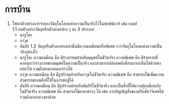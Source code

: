 # การบ้าน

1. ให้ยกตัวอย่างการจำลองวัตถุในโลกแห่งความเป็นจริงไว้ในซอฟต์แวร์ เช่น เกมส์   
1.1 ยกตัวอย่างวัตถุหรือตัวละครต่าง ๆ  มา 3 ประเภท
   - นารูโตะ
   - อาวุธ
   - คัมภีร์
1.2 วัตถุหรือตัวละครเหล่านั้นมีความเหมือนหรือพิเศษ กว่าวัตถุในโลกแห่งความเป็นจริงอย่างไร  
   - นารูโตะ ความเหมือน คือ มีร่างกายคล้ายกับมนุษย์ในชีวิตจริง ความพิเศษ คือ มีร่ายกายที่คงทนกว่าร่างกายของมนุษย์ในความเป็นจริง และสามารถปล่อยพลังที่สามารถเห็นได้ด้วยตาเปล่าได้ รวมถึงสามารถแยกร่างได้
   - อาวุธ ความเหมือน คือ มีรูปร่างคล้ายกับอาวุธในชีวิตจริง ความพิเศษ คือ สามารถใช้เพิ่มความสามารถของพลังที่ใช้ในการต่อสู้ได้
   - คัมภีร์ ความเหมือน คือ มีรูปร่างคล้ายกับคัมภีร์ในชีวิตจริง และเป็นสิ่งที่ให้ความรู้เหมือนกับในชีวิตจริง ความพิเศษ คือ สามารถใช้คาถาต่างๆ ได้ เช่น การอัญเชิญสิ่งของหรือสัตว์วิเศษได้ รวมถึงคาถาลวงตาด้วย
